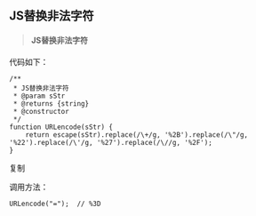 ## JS替换非法字符

> #### JS替换非法字符

代码如下：

~~~
/**
 * JS替换非法字符
 * @param sStr
 * @returns {string}
 * @constructor
 */
function URLencode(sStr) {
    return escape(sStr).replace(/\+/g, '%2B').replace(/\"/g, '%22').replace(/\'/g, '%27').replace(/\//g, '%2F');
}

~~~

复制

调用方法：

~~~
URLencode("=");  // %3D
~~~

